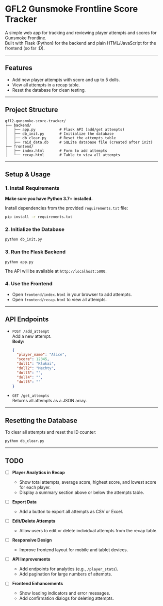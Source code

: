 # GFL2 Gunsmoke Frontline Score Tracker

A simple web app for tracking and reviewing player attempts and scores for Gunsmoke Frontline.  
Built with Flask (Python) for the backend and plain HTML/JavaScript for the frontend (so far :D).

---

## Features

- Add new player attempts with score and up to 5 dolls.
- View all attempts in a recap table.
- Reset the database for clean testing.

---

## Project Structure

```
gfl2-gunsmoke-score-tracker/
├── backend/
│   ├── app.py           # Flask API (add/get attempts)
│   ├── db_init.py       # Initialize the database
│   ├── db_clear.py      # Reset the attempts table
│   ├── raid_data.db     # SQLite database file (created after init)
├── frontend/
│   ├── index.html       # Form to add attempts
│   └── recap.html       # Table to view all attempts
```

---

## Setup & Usage

### 1. Install Requirements

**Make sure you have Python 3.7+ installed.**

Install dependencies from the provided `requirements.txt` file:

```sh
pip install -r requirements.txt
```

### 2. Initialize the Database

```sh
python db_init.py
```

### 3. Run the Flask Backend

```sh
python app.py
```
The API will be available at `http://localhost:5000`.

### 4. Use the Frontend

- Open `frontend/index.html` in your browser to add attempts.
- Open `frontend/recap.html` to view all attempts.

---

## API Endpoints

- `POST /add_attempt`  
  Add a new attempt.  
  **Body:**  
  ```json
  {
    "player_name": "Alice",
    "score": 12345,
    "doll1": "Klukai",
    "doll2": "Mechty",
    "doll3": "",
    "doll4": "",
    "doll5": ""
  }
  ```

- `GET /get_attempts`  
  Returns all attempts as a JSON array.

---

## Resetting the Database

To clear all attempts and reset the ID counter:

```sh
python db_clear.py
```

---

## TODO

- [ ] **Player Analytics in Recap**
  - Show total attempts, average score, highest score, and lowest score for each player.
  - Display a summary section above or below the attempts table.

- [ ] **Export Data**
  - Add a button to export all attempts as CSV or Excel.

- [ ] **Edit/Delete Attempts**
  - Allow users to edit or delete individual attempts from the recap table.


- [ ] **Responsive Design**
  - Improve frontend layout for mobile and tablet devices.

- [ ] **API Improvements**
  - Add endpoints for analytics (e.g., `/player_stats`).
  - Add pagination for large numbers of attempts.

- [ ] **Frontend Enhancements**
  - Show loading indicators and error messages.
  - Add confirmation dialogs for deleting attempts.
